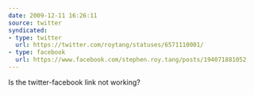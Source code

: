```yaml
---
date: 2009-12-11 16:26:11
source: twitter
syndicated:
- type: twitter
  url: https://twitter.com/roytang/statuses/6571110001/
- type: facebook
  url: https://www.facebook.com/stephen.roy.tang/posts/194071881052
---
```


Is the twitter-facebook link not working?